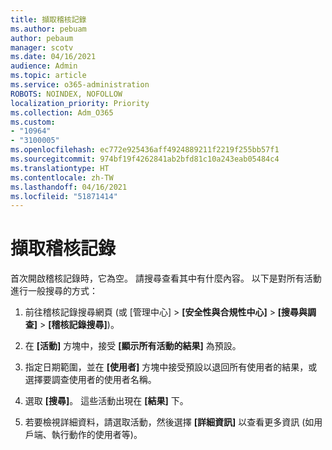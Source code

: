 ```yaml
---
title: 擷取稽核記錄
ms.author: pebuam
author: pebaum
manager: scotv
ms.date: 04/16/2021
audience: Admin
ms.topic: article
ms.service: o365-administration
ROBOTS: NOINDEX, NOFOLLOW
localization_priority: Priority
ms.collection: Adm_O365
ms.custom:
- "10964"
- "3100005"
ms.openlocfilehash: ec772e925436aff4924889211f2219f255bb57f1
ms.sourcegitcommit: 974bf19f4262841ab2bfd81c10a243eab05484c4
ms.translationtype: HT
ms.contentlocale: zh-TW
ms.lasthandoff: 04/16/2021
ms.locfileid: "51871414"
---
```

# <a name="retrieve-the-audit-logs"></a>擷取稽核記錄

首次開啟稽核記錄時，它為空。 請搜尋查看其中有什麼內容。 以下是對所有活動進行一般搜尋的方式：

1. 前往稽核記錄搜尋網頁 (或 [管理中心] > **[安全性與合規性中心]** > **[搜尋與調查]** > **[稽核記錄搜尋]**)。

1. 在 **[活動]** 方塊中，接受 **[顯示所有活動的結果]** 為預設。

1. 指定日期範圍，並在 **[使用者]** 方塊中接受預設以退回所有使用者的結果，或選擇要調查使用者的使用者名稱。

1. 選取 **[搜尋]**。 這些活動出現在 **[結果]** 下。

1. 若要檢視詳細資料，請選取活動，然後選擇 **[詳細資訊]** 以查看更多資訊 (如用戶端、執行動作的使用者等)。
